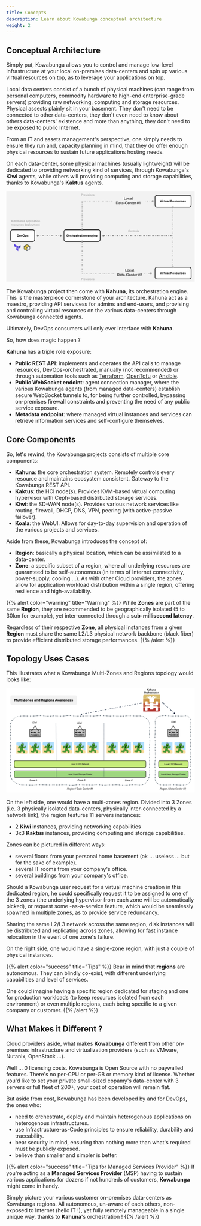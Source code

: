 ```yaml
---
title: Concepts
description: Learn about Kowabunga conceptual architecture
weight: 2
---
```


## Conceptual Architecture

Simply put, Kowabunga allows you to control and manage low-level infrastructure at your local on-premises data-centers and spin up various virtual resources on top, as to leverage your applications on top.

Local data centers consist of a bunch of physical machines (can range from personal computers, commodity hardware to high-end enterprise-grade servers) providing raw networking, computing and storage resources. Physical assests plainly sit in your basement. They don't need to be connected to other data-centers, they don't even need to know about others data-centers' existence and more than anything, they don't need to be exposed to public Internet.

From an IT and assets management's perspective, one simply needs to ensure they run and, capacity planning in mind, that they do offer enough physical resources to sustain future applications hosting needs.

On each data-center, some physical machines (usually lightweight) will be dedicated to providing networking kind of services, through Kowabunga's **Kiwi** agents, while others will providing computing and storage capabilities, thanks to Kowabunga's **Kaktus** agents.

![](concept.png)

The Kowabunga project then come with **Kahuna**, its orchestration engine. This is the masterpiece cornerstone of your architecture. Kahuna act as a maestro, providing API servicess for admins and end-users, and provising and controlling virtual resources on the various data-centers through Kowabunga connected agents.

Ultimately, DevOps consumers will only ever interface with **Kahuna**.

So, how does magic happen ?

**Kahuna** has a triple role exposure:

- **Public REST API**: implements and operates the API calls to manage resources, DevOps-orchestrated, manually (not recommended) or through automation tools such as [Terraform](https://developer.hashicorp.com/terraform), [OpenTofu](https://opentofu.org/) or [Ansible](https://www.ansible.com/).
- **Public WebSocket endoint**: agent connection manager, where the various Kowabunga agents (from managed data-centers) establish secure WebSocket tunnels to, for being further controlled, bypassing on-premises firewall constraints and preventing the need of any public service exposure.
- **Metadata endpoint**: where managed virtual instances and services can retrieve information services and self-configure themselves.

## Core Components

So, let's rewind, the Kowabunga projects consists of multiple core components:

- **Kahuna**: the core orchestration system. Remotely controls every resource and maintains ecosystem consistent. Gateway to the Kowabunga REST API.
- **Kaktus**: the HCI node(s). Provides KVM-based virtual computing hypervisor with Ceph-based distributed storage services.
- **Kiwi**: the SD-WAN node(s). Provides various network services like routing, firewall, DHCP, DNS, VPN, peering (with active-passive failover).
- **Koala**: the WebUI. Allows for day-to-day supervision and operation of the various projects and services.

Aside from these, Kowabunga introduces the concept of:

- **Region**: basically a physical location, which can be assimilated to a data-center.
- **Zone**: a specific subset of a region, where all underlying resources are guaranteed to be self-autonomous (in terms of Internet connectivity, power-supply, cooling ...). As with other Cloud providers, the zones allow for application workload distribution within a single region, offering resilience and high-availability.

{{% alert color="warning" title="Warning" %}}
While **Zones** are part of the same **Region**, they are recommended to be geographically isolated (5 to 30km for example), yet inter-connected through a **sub-millisecond latency**.

Regardless of their respective **Zone**, all physical instances from a given **Region** must share the same L2/L3 physical network backbone (black fiber) to provide efficient distributed storage performances.
{{% /alert %}}

## Topology Uses Cases

This illustrates what a Kowabunga Multi-Zones and Regions topology would looks like:

![](topology.png)

On the left side, one would have a multi-zones region. Divided into 3 Zones (i.e. 3 physically isolated data-centers, physically inter-connected by a network link), the region features 11 servers instances:

- 2 **Kiwi** instances, providing networking capabilities
- 3x3 **Kaktus** instances, providing computing and storage capabilities.

Zones can be pictured in different ways:

- several floors from your personal home basement (ok ... useless ... but for the sake of example).
- several IT rooms from your company's office.
- several buildings from your company's office.

Should a Kowabunga user request for a virtual machine creation in this dedicated region, he could specifically request it to be assigned to one of the 3 zones (the underlying hypervisor from each zone will be automatically picked), or request some -as-a-service feature, which would be seamlessly spawned in multiple zones, as to provide service redundancy.

Sharing the same L2/L3 network across the same region, disk instances will be distributed and replicating across zones, allowing for fast instance relocation in the event of one zone's failure.

On the right side, one would have a single-zone region, with just a couple of physical instances.

{{% alert color="success" title="Tips" %}}
Bear in mind that **regions** are autonomous. They can blindly co-exist, with different underlying capabilities and level of services.

One could imagine having a specific region dedicated for staging and one for production workloads (to keep resources isolated from each environment) or even multiple regions, each being specific to a given company or customer.
{{% /alert %}}

## What Makes it Different ?

Cloud providers aside, what makes **Kowabunga** different from other on-premises infrastructure and virtualization providers (such as VMware, Nutanix, OpenStack ...).

Well ... 0 licensing costs. Kowabunga is Open Source with no paywalled features. There's no per-CPU or per-GB or memory kind of license. Whether you'd like to set your private small-sized copamy's data-center with 3 servers or full fleet of 200+, your cost of operation will remain flat.

But aside from cost, Kowabunga has been developed by and for DevOps, the ones who:

- need to orchestrate, deploy and maintain heterogenous applications on heterogenous infrastructures.
- use Infrastructure-as-Code principles to ensure reliability, durability and traceability.
- bear security in mind, ensuring than nothing more than what's required must be publicly exposed.
- believe than smaller and simpler is better.

{{% alert color="success" title="Tips for Managed Services Provider" %}}
If you're acting as a **Managed Services Provider** (MSP) having to sustain various applications for dozens if not hundreds of customers, **Kowabunga** might come in handy.

Simply picture your various customer on-premises data-centers as Kowabunga regions. All autonomous, un-aware of each others, non-exposed to Internet (hello IT !), yet fully remotely manageable in a single unique way, thanks to **Kahuna**'s orchestration !
{{% /alert %}}
